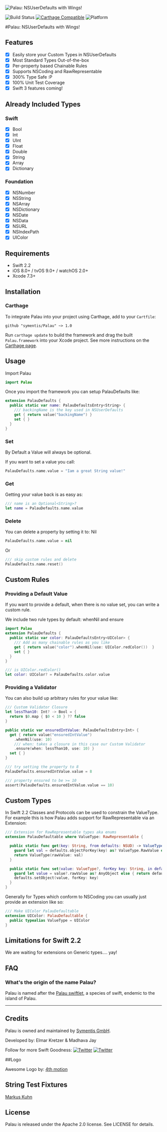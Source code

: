 ![Palau: NSUserDefaults with Wings!](https://raw.githubusercontent.com/symentis/Palau/master/Resources/palau-logo.png)

![Build Status](https://img.shields.io/badge/build-passing-4BC51D.svg?style=flat)
[![Carthage Compatible](https://img.shields.io/badge/Carthage-compatible-4BC51D.svg?style=flat)](https://github.com/Carthage/Carthage)
![Platform](https://img.shields.io/badge/platform-ios%20%7C%20tvos%20%7C%20watchos-9b9b9b.svg?style=flat)

#Palau: NSUserDefaults with Wings!

## Features

- [x] Easily store your Custom Types in NSUserDefaults
- [x] Most Standard Types Out-of-the-box
- [x] Per-property based Chainable Rules
- [x] Supports NSCoding and RawRepresentable
- [x] 300% Type Safe :P
- [x] 100% Unit Test Coverage
- [x] Swift 3 features coming!

## Already Included Types
### Swift
- [x] Bool
- [x] Int
- [x] UInt
- [x] Float
- [x] Double
- [x] String
- [x] Array
- [x] Dictionary

### Foundation
- [x] NSNumber
- [x] NSString
- [x] NSArray
- [x] NSDictionary
- [x] NSDate
- [x] NSData
- [x] NSURL
- [x] NSIndexPath
- [x] UIColor

## Requirements
- Swift 2.2
- iOS 8.0+ / tvOS 9.0+ / watchOS 2.0+
- Xcode 7.3+

## Installation

### Carthage

To integrate Palau into your project using Carthage, add to your `Cartfile`:

```ogdl
github "symentis/Palau" ~> 1.0
```

Run `carthage update` to build the framework and drag the built `Palau.framework` into your Xcode project.
See more instructions on the [Carthage page](https://github.com/Carthage/Carthage).


## Usage
Import Palau

```swift
import Palau
```

Once you import the framework you can setup PalauDefaults like:

```swift
extension PalauDefaults {
  public static var name: PalauDefaultsEntry<String> {
    /// backingName is the key used in NSUserDefaults
    get { return value("backingName") }
    set { }
  }
}
```

### Set
By Default a Value will always be optional. 

If you want to set a value you call:

```swift
PalauDefaults.name.value = "Iam a great String value!"
```

### Get
Getting your value back is as easy as:
```swift
/// name is an Optional<String>?
let name = PalauDefaults.name.value
```

### Delete
You can delete a property by setting it to: Nil
```swift
PalauDefaults.name.value = nil
```
Or
```swift
/// skip custom rules and delete
PalauDefaults.name.reset()
```

## Custom Rules

### Providing a Default Value
If you want to provide a default, when there is no value set,
you can write a custom rule.

We include two rule types by default: whenNil and ensure

```swift
import Palau
extension PalauDefaults {
  public static var color: PalauDefaultsEntry<UIColor> {
    /// Add as many chainable rules as you like
    get { return value("color").whenNil(use: UIColor.redColor())  }
    set { }
  }
}

/// is UIColor.redColor() 
let color: UIColor? = PalauDefaults.color.value
```

### Providing a Validator

You can also build up arbitrary rules for your value like:

```swift
/// Custom Validator Closure
let lessThan10: Int? -> Bool = {
  return $0.map { $0 < 10 } ?? false
}

public static var ensuredIntValue: PalauDefaultsEntry<Int> {
  get { return value("ensuredIntValue")
    .whenNil(use: 10)
    /// when: takes a closure in this case our Custom Validator
    .ensure(when: lessThan10, use: 10) }
  set { }
}

/// try setting the property to 8
PalauDefaults.ensuredIntValue.value = 8

/// property ensured to be >= 10
assert(PalauDefaults.ensuredIntValue.value == 10)
```

## Custom Types

In Swift 2.2 Classes and Protocols can be used to constrain the ValueType.
For example this is how Palau adds support for RawRepresentable via an Extension:

```swift
/// Extension for RawRepresentable types aka enums
extension PalauDefaultable where ValueType: RawRepresentable {

  public static func get(key: String, from defaults: NSUD) -> ValueType? {
    guard let val = defaults.objectForKey(key) as? ValueType.RawValue else { return nil }
    return ValueType(rawValue: val)
  }

  public static func set(value: ValueType?, forKey key: String, in defaults: NSUD) -> Void {
    guard let value = value?.rawValue as? AnyObject else { return defaults.removeObjectForKey(key) }
    defaults.setObject(value, forKey: key)
  }
}
```

Generally for Types which conform to NSCoding you can usually just provide an
extension like so:

```swift
/// Make UIColor PalauDefaultable
extension UIColor: PalauDefaultable {
  public typealias ValueType = UIColor
}
```

## Limitations for Swift 2.2
We are waiting for extensions on Generic types.... yay!

## FAQ

### What's the origin of the name Palau?

Palau is named after the [Palau swiftlet](https://en.wikipedia.org/wiki/Palau_swiftlet), a species of swift, endemic to the island of Palau.

---

## Credits
Palau is owned and maintained by [Symentis GmbH](http://symentis.com).

Developed by: Elmar Kretzer &amp; Madhava Jay

Follow for more Swift Goodness:
[![Twitter](https://img.shields.io/badge/twitter-@elmkretzer-blue.svg?style=flat)](http://twitter.com/elmkretzer)
[![Twitter](https://img.shields.io/badge/twitter-@madhavajay-blue.svg?style=flat)](http://twitter.com/madhavajay)

##Logo

Awesome Logo by: [4th motion](http://4thmotion.com)

## String Test Fixtures
[Markus Kuhn](http://www.cl.cam.ac.uk/~mgk25/)

## License
Palau is released under the Apache 2.0 license. See LICENSE for details.

